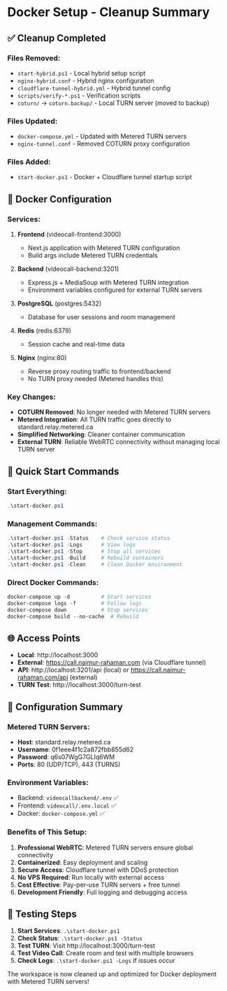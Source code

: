 # Docker Setup - Cleanup Summary

## ✅ Cleanup Completed

### Files Removed:
- `start-hybrid.ps1` - Local hybrid setup script
- `nginx-hybrid.conf` - Hybrid nginx configuration
- `cloudflare-tunnel-hybrid.yml` - Hybrid tunnel config
- `scripts/verify-*.ps1` - Verification scripts
- `coturn/` → `coturn.backup/` - Local TURN server (moved to backup)

### Files Updated:
- `docker-compose.yml` - Updated with Metered TURN servers
- `nginx-tunnel.conf` - Removed COTURN proxy configuration

### Files Added:
- `start-docker.ps1` - Docker + Cloudflare tunnel startup script

## 🐳 Docker Configuration

### Services:
1. **Frontend** (videocall-frontend:3000)
   - Next.js application with Metered TURN configuration
   - Build args include Metered TURN credentials

2. **Backend** (videocall-backend:3201)
   - Express.js + MediaSoup with Metered TURN integration
   - Environment variables configured for external TURN servers

3. **PostgreSQL** (postgres:5432)
   - Database for user sessions and room management

4. **Redis** (redis:6379)
   - Session cache and real-time data

5. **Nginx** (nginx:80)
   - Reverse proxy routing traffic to frontend/backend
   - No TURN proxy needed (Metered handles this)

### Key Changes:
- **COTURN Removed**: No longer needed with Metered TURN servers
- **Metered Integration**: All TURN traffic goes directly to standard.relay.metered.ca
- **Simplified Networking**: Cleaner container communication
- **External TURN**: Reliable WebRTC connectivity without managing local TURN server

## 🚀 Quick Start Commands

### Start Everything:
```powershell
.\start-docker.ps1
```

### Management Commands:
```powershell
.\start-docker.ps1 -Status    # Check service status
.\start-docker.ps1 -Logs      # View logs
.\start-docker.ps1 -Stop      # Stop all services
.\start-docker.ps1 -Build     # Rebuild containers
.\start-docker.ps1 -Clean     # Clean Docker environment
```

### Direct Docker Commands:
```powershell
docker-compose up -d          # Start services
docker-compose logs -f        # Follow logs
docker-compose down           # Stop services
docker-compose build --no-cache  # Rebuild
```

## 🌐 Access Points

- **Local**: http://localhost:3000
- **External**: https://call.naimur-rahaman.com (via Cloudflare tunnel)
- **API**: http://localhost:3201/api (local) or https://call.naimur-rahaman.com/api (external)
- **TURN Test**: http://localhost:3000/turn-test

## 🔧 Configuration Summary

### Metered TURN Servers:
- **Host**: standard.relay.metered.ca
- **Username**: 0f1eee4f1c2a872fbb855d62
- **Password**: q6s07WgG7GLIq6WM
- **Ports**: 80 (UDP/TCP), 443 (TURNS)

### Environment Variables:
- Backend: `videocallbackend/.env` ✅
- Frontend: `videocall/.env.local` ✅
- Docker: `docker-compose.yml` ✅

### Benefits of This Setup:
1. **Professional WebRTC**: Metered TURN servers ensure global connectivity
2. **Containerized**: Easy deployment and scaling
3. **Secure Access**: Cloudflare tunnel with DDoS protection
4. **No VPS Required**: Run locally with external access
5. **Cost Effective**: Pay-per-use TURN servers + free tunnel
6. **Development Friendly**: Full logging and debugging access

## 🧪 Testing Steps

1. **Start Services**: `.\start-docker.ps1`
2. **Check Status**: `.\start-docker.ps1 -Status`
3. **Test TURN**: Visit http://localhost:3000/turn-test
4. **Test Video Call**: Create room and test with multiple browsers
5. **Check Logs**: `.\start-docker.ps1 -Logs` if issues occur

The workspace is now cleaned up and optimized for Docker deployment with Metered TURN servers!